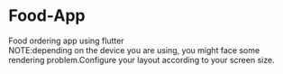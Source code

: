 # Food-App
 Food ordering app using flutter<br>
NOTE:depending on the device you are using, you might face some rendering problem.Configure your layout according to your screen size.
